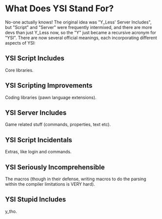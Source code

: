 # What Does YSI Stand For?

No-one actually knows!  The original idea was "Y_Less' Server Includes", but "Script" and "Server" were frequently intermixed, and there are more devs than just Y_Less now, so the "Y" just became a recursive acronym for "YSI".  There are now several official meanings, each incorporating different aspects of YSI:

## YSI Script Includes

Core libraries.

## YSI Scripting Improvements

Coding libraries (pawn language extensions).

## YSI Server Includes

Game related stuff (commands, properties, text etc).

## YSI Script Incidentals

Extras, like login and commands.

## YSI Seriously Incomprehensible

The macros (though in their defense, writing macros to do the parsing within the compiler limitations is VERY hard).

## YSI Stupid Includes

y_tho.

